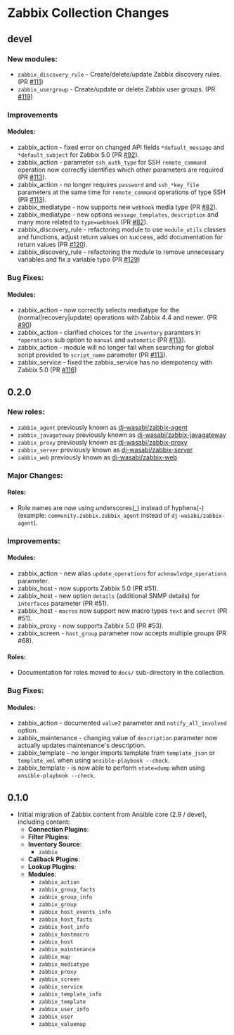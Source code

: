 # Zabbix Collection Changes

## devel

### New modules:
  - `zabbix_discovery_rule` - Create/delete/update Zabbix discovery rules. (PR [#111](https://github.com/ansible-collections/community.zabbix/pull/111))
  - `zabbix_usergroup` - Create/update or delete Zabbix user groups. (PR [#119](https://github.com/ansible-collections/community.zabbix/pull/119))

### Improvements
#### Modules:
  - zabbix_action - fixed error on changed API fields `*default_message` and `*default_subject` for Zabbix 5.0 (PR [#92](https://github.com/ansible-collections/community.zabbix/pull/92)).
  - zabbix_action - parameter `ssh_auth_type` for SSH `remote_command` operation now correctly identifies which other parameters are required (PR [#113](https://github.com/ansible-collections/community.zabbix/pull/113)).
  - zabbix_action - no longer requires `password` and `ssh_*key_file` parameters at the same time for `remote_command` operations of type SSH (PR [#113](https://github.com/ansible-collections/community.zabbix/pull/113)).
  - zabbix_mediatype - now supports new `webhook` media type (PR [#82](https://github.com/ansible-collections/community.zabbix/pull/82)).
  - zabbix_mediatype - new options `message_templates`, `description` and many more related to `type=webhook` (PR [#82](https://github.com/ansible-collections/community.zabbix/pull/82)).
  - zabbix_discovery_rule - refactoring module to use `module_utils` classes and functions, adjust return values on success, add documentation for return values (PR [#120](https://github.com/ansible-collections/community.zabbix/pull/120)).
  - zabbix_discovery_rule - refactoring the module to remove unnecessary variables and fix a variable typo (PR [#129](https://github.com/ansible-collections/community.zabbix/pull/129))

### Bug Fixes:
#### Modules:
  - zabbix_action - now correctly selects mediatype for the (normal|recovery|update) operations with Zabbix 4.4 and newer. (PR [#90](https://github.com/ansible-collections/community.zabbix/pull/90))
  - zabbix_action - clarified choices for the `inventory` paramters in `*operations` sub option to `manual` and `automatic` (PR [#113](https://github.com/ansible-collections/community.zabbix/pull/113)).
  - zabbix_action - module will no longer fail when searching for global script provided to `script_name` parameter (PR [#113](https://github.com/ansible-collections/community.zabbix/pull/113)).
  - zabbix_service - fixed the zabbix_service has no idempotency with Zabbix 5.0 (PR [#116](https://github.com/ansible-collections/community.zabbix/pull/116))

## 0.2.0

### New roles:
  - `zabbix_agent` previously known as [dj-wasabi/zabbix-agent](https://galaxy.ansible.com/dj-wasabi/zabbix-agent)
  - `zabbix_javagateway` previously known as [dj-wasabi/zabbix-javagateway](https://galaxy.ansible.com/dj-wasabi/zabbix-javagateway)
  - `zabbix_proxy` previously known as [dj-wasabi/zabbix-proxy](https://galaxy.ansible.com/dj-wasabi/zabbix-proxy)
  - `zabbix_server` previously known as [dj-wasabi/zabbix-server](https://galaxy.ansible.com/dj-wasabi/zabbix-server)
  - `zabbix_web` previously known as [dj-wasabi/zabbix-web](https://galaxy.ansible.com/dj-wasabi/zabbix-web)

### Major Changes:
#### Roles:
  - Role names are now using underscores(\_) instead of hyphens(-) (example: `community.zabbix.zabbix_agent` instead of `dj-wasabi/zabbix-agent`).

### Improvements:
#### Modules:
  - zabbix_action - new alias `update_operations` for `acknowledge_operations` parameter.
  - zabbix_host - now supports Zabbix 5.0 (PR #51).
  - zabbix_host - new option `details` (additional SNMP details) for `interfaces` parameter (PR #51).
  - zabbix_host - `macros` now support new macro types `text` and `secret` (PR #51).
  - zabbix_proxy - now supports Zabbix 5.0 (PR #53).
  - zabbix_screen - `host_group` parameter now accepts multiple groups (PR #68).

#### Roles:
  - Documentation for roles moved to `docs/` sub-directory in the collection.

### Bug Fixes:
#### Modules:
  - zabbix_action - documented `value2` parameter and `notify_all_involved` option.
  - zabbix_maintenance - changing value of `description` parameter now actually updates maintenance's description.
  - zabbix_template - no longer imports template from `template_json` or `template_xml` when using `ansible-playbook --check`.
  - zabbix_template - is now able to perform `state=dump` when using `ansible-playbook --check`.

## 0.1.0
  - Initial migration of Zabbix content from Ansible core (2.9 / devel), including content:
    - **Connection Plugins**:
    - **Filter Plugins**:
    - **Inventory Source**:
      - `zabbix`
    - **Callback Plugins**:
    - **Lookup Plugins**:
    - **Modules**:
      - `zabbix_action`
      - `zabbix_group_facts`
      - `zabbix_group_info`
      - `zabbix_group`
      - `zabbix_host_events_info`
      - `zabbix_host_facts`
      - `zabbix_host_info`
      - `zabbix_hostmacro`
      - `zabbix_host`
      - `zabbix_maintenance`
      - `zabbix_map`
      - `zabbix_mediatype`
      - `zabbix_proxy`
      - `zabbix_screen`
      - `zabbix_service`
      - `zabbix_template_info`
      - `zabbix_template`
      - `zabbix_user_info`
      - `zabbix_user`
      - `zabbix_valuemap`
